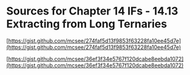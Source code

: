 # Sources for Chapter 14 IFs - 14.13 Extracting from Long Ternaries


[https://gist.github.com/mcsee/274faf5d13f9853f63228fa10ee45d7e](https://gist.github.com/mcsee/274faf5d13f9853f63228fa10ee45d7e)

[https://gist.github.com/mcsee/36ef3f34e5767f120dcabe8eebda1072](https://gist.github.com/mcsee/36ef3f34e5767f120dcabe8eebda1072)